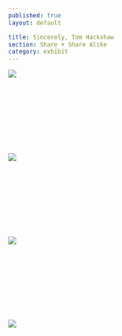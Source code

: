 ```yaml
---
published: true
layout: default

title: Sincerely, Tom Hackshaw
section: Share + Share Alike
category: exhibit
---
```


<img src="https://36.media.tumblr.com/b3a069d6a8c21ec2d1dc07731cc371db/tumblr_nmxohrqA051swhseoo1_500.jpg">
<br><br>
<br><br>
<br><br>
<br><br>
<br><br>
<img src="https://40.media.tumblr.com/d5183a9fd966abd32c3213a0febdbc1a/tumblr_nmxohrqA051swhseoo3_1280.jpg">
<br><br>
<br><br>
<br><br>
<br><br>
<br><br>
<img src="https://40.media.tumblr.com/607e6922a6152733d62b028bd891185b/tumblr_nmxo49ouIE1swhseoo2_500.jpg">
<br><br>
<br><br>
<br><br>
<br><br>
<br><br>
<img src="https://40.media.tumblr.com/32bacd9570b6993d9623dd20076483a5/tumblr_nmxohrqA051swhseoo2_1280.jpg">
<br><br>
<br><br>
<br><br>
<br><br>
<br><br>
